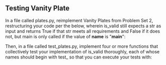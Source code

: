 ## Testing Vanity Plate

In a file called plates.py, reimplement Vanity Plates from Problem Set 2, restructuring your code per the below, wherein is_valid still expects a str as input and returns True if that str meets all requirements and False if it does not, but main is only called if the value of __name__ is "__main__":

Then, in a file called test_plates.py, implement four or more functions that collectively test your implementation of is_valid thoroughly, each of whose names should begin with test_ so that you can execute your tests with: